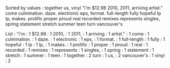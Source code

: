 Sorted by values :
together us, vinyl "i'm $12.98 2010, 2011, arriving artist." come culmination. daze. electronic eps, format. full-length fully hopeful lp lp, makes. prolific proper proud real recorded remixes represents singles, spring statement stretch summer teen turn vancouver's 

List :
"i'm : 1
$12.98 : 1
2010, : 1
2011, : 1
arriving : 1
artist." : 1
come : 1
culmination. : 1
daze. : 1
electronic : 1
eps, : 1
format. : 1
full-length : 1
fully : 1
hopeful : 1
lp : 1
lp, : 1
makes. : 1
prolific : 1
proper : 1
proud : 1
real : 1
recorded : 1
remixes : 1
represents : 1
singles, : 1
spring : 1
statement : 1
stretch : 1
summer : 1
teen : 1
together : 2
turn : 1
us, : 2
vancouver's : 1
vinyl : 2
